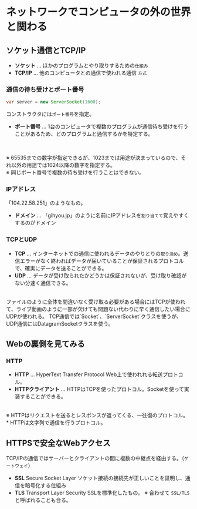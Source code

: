 
# ネットワークでコンピュータの外の世界と関わる

## ソケット通信とTCP/IP

* __ソケット__ ... ほかのプログラムとやり取りするための`仕組み`
* __TCP/IP__ ... 他のコンピュータとの通信で使われる通信 `方式` 

### 通信の待ち受けとポート番号

```java
var server = new ServerSocket(1600);
```
コンストラクタには`ポート番号`を指定。

* __ポート番号__ ... 1台のコンピュータで複数のプログラムが通信待ち受けを行うことがあるため、どのプログラムと通信するかを特定する。
<br>

※ 65535までの数字が指定できるが、1023までは用途が決まっているので、それ以外の用途では1024以降の数字を指定する。
<br>
※ 同じポート番号で複数の待ち受けを行うことはできない。

### IPアドレス
「104.22.58.251」のようなもの。
<br>
* __ドメイン__ ... 「gihyou.jp」のように名前にIPアドレスを`割り当てて`覚えやすくするのがドメイン

### TCPとUDP
* __TCP__ ... インターネットでの通信に使われるデータのやりとりの`取り決め`。送信エラーがなく終わればデータが届いていることが保証されるプロトコルで、確実にデータを送ることができる。
* __UDP__ ... データが受け取られたかどうかは保証されないが、受け取り確認がない分速く通信できる。
<br>
ファイルのように全体を間違いなく受け取る必要がある場合にはTCPが使われて、ライブ動画のように一部が欠けても問題ない代わりに早く通信したい場合にUDPが使われる。
TCP通信では`Socket`、`ServerSocket`クラスを使うが、UDP通信にはDatagramSocketクラスを使う。

## Webの裏側を見てみる
### HTTP
* __HTTP__ ... HyperText Transfer Protocol Web上で使われれる転送プロトコル。
* __HTTPクライアント__ ... HTTPはTCPを使ったプロトコル。Socketを使って実装することができる。
<br>
※ HTTPはリクエストを送るとレスポンスが返ってくる、一往復のプロトコル。
* HTTPは文字列で通信を行うプロトコル。

## HTTPSで安全なWebアクセス
TCP/IPの通信ではサーバーとクライアントの間に複数の中継点を経由する。（`ゲートウェイ`）
* __SSL__ Secure Socket Layer ソケット接続の接続先が正しいことを証明し、通信を暗号化する仕組み
* __TLS__ Transport Layer Security SSLを標準化したもの。
※ 合わせて `SSL/TLS`と呼ばれることも合る。